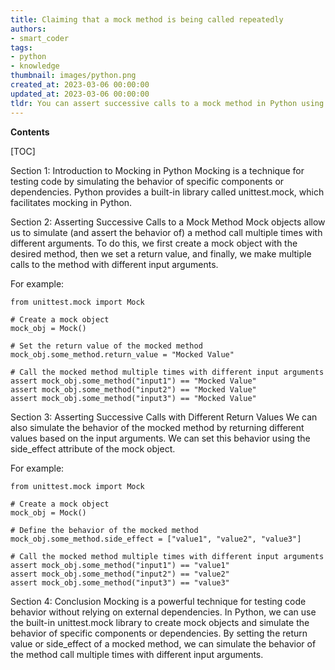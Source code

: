 ```yaml
---
title: Claiming that a mock method is being called repeatedly
authors:
- smart_coder
tags:
- python
- knowledge
thumbnail: images/python.png
created_at: 2023-03-06 00:00:00
updated_at: 2023-03-06 00:00:00
tldr: You can assert successive calls to a mock method in Python using the assert\_called\_once\_with() and assert\_has\_calls() methods.
---
```


**Contents**

[TOC]

Section 1: Introduction to Mocking in Python
Mocking is a technique for testing code by simulating the behavior of specific components or dependencies. Python provides a built-in library called unittest.mock, which facilitates mocking in Python.

Section 2: Asserting Successive Calls to a Mock Method
Mock objects allow us to simulate (and assert the behavior of) a method call multiple times with different arguments. To do this, we first create a mock object with the desired method, then we set a return value, and finally, we make multiple calls to the method with different input arguments.

For example:

```
from unittest.mock import Mock

# Create a mock object
mock_obj = Mock()

# Set the return value of the mocked method
mock_obj.some_method.return_value = "Mocked Value"

# Call the mocked method multiple times with different input arguments
assert mock_obj.some_method("input1") == "Mocked Value"
assert mock_obj.some_method("input2") == "Mocked Value"
assert mock_obj.some_method("input3") == "Mocked Value"
```

Section 3: Asserting Successive Calls with Different Return Values
We can also simulate the behavior of the mocked method by returning different values based on the input arguments. We can set this behavior using the side_effect attribute of the mock object.

For example:

```
from unittest.mock import Mock

# Create a mock object
mock_obj = Mock()

# Define the behavior of the mocked method
mock_obj.some_method.side_effect = ["value1", "value2", "value3"]

# Call the mocked method multiple times with different input arguments
assert mock_obj.some_method("input1") == "value1"
assert mock_obj.some_method("input2") == "value2"
assert mock_obj.some_method("input3") == "value3"
```

Section 4: Conclusion
Mocking is a powerful technique for testing code behavior without relying on external dependencies. In Python, we can use the built-in unittest.mock library to create mock objects and simulate the behavior of specific components or dependencies. By setting the return value or side_effect of a mocked method, we can simulate the behavior of the method call multiple times with different input arguments.
